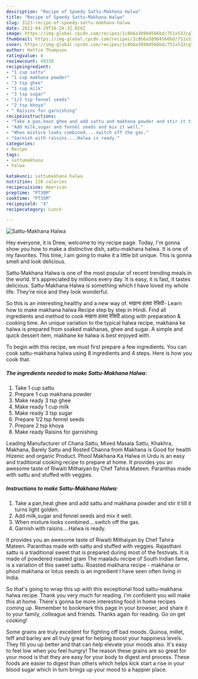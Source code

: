 ```yaml
---
description: "Recipe of Speedy Sattu-Makhana Halwa"
title: "Recipe of Speedy Sattu-Makhana Halwa"
slug: 3123-recipe-of-speedy-sattu-makhana-halwa
date: 2022-04-29T16:24:32.026Z
image: https://img-global.cpcdn.com/recipes/1c8b6a38984566bd/751x532cq70/sattu-makhana-halwa-recipe-main-photo.jpg
thumbnail: https://img-global.cpcdn.com/recipes/1c8b6a38984566bd/751x532cq70/sattu-makhana-halwa-recipe-main-photo.jpg
cover: https://img-global.cpcdn.com/recipes/1c8b6a38984566bd/751x532cq70/sattu-makhana-halwa-recipe-main-photo.jpg
author: Hettie Thompson
ratingvalue: 4
reviewcount: 49238
recipeingredient:
- "1 cup sattu"
- "1 cup makhana powder"
- "3 tsp ghee"
- "1 cup milk"
- "3 tsp sugar"
- "1/2 tsp fennel seeds"
- "2 tsp khoya"
- " Raisins for garnishing"
recipeinstructions:
- "Take a pan,heat ghee and add sattu and makhana powder and stir it till it turns light golden."
- "Add milk,sugar and fennel seeds and mix it well."
- "When mixture looks combined....switch off the gas."
- "Garnish with raisins....Halwa is ready."
categories:
- Recipe
tags:
- sattumakhana
- halwa

katakunci: sattumakhana halwa 
nutrition: 228 calories
recipecuisine: American
preptime: "PT30M"
cooktime: "PT35M"
recipeyield: "4"
recipecategory: Lunch

---
```



![Sattu-Makhana Halwa](https://img-global.cpcdn.com/recipes/1c8b6a38984566bd/751x532cq70/sattu-makhana-halwa-recipe-main-photo.jpg)

Hey everyone, it is Drew, welcome to my recipe page. Today, I'm gonna show you how to make a distinctive dish, sattu-makhana halwa. It is one of my favorites. This time, I am going to make it a little bit unique. This is gonna smell and look delicious.

Sattu-Makhana Halwa is one of the most popular of recent trending meals in the world. It's appreciated by millions every day. It is easy, it is fast, it tastes delicious. Sattu-Makhana Halwa is something which I have loved my whole life. They're nice and they look wonderful.

So this is an interesting,healthy and a new way of. मखाना हलवा रेसिपी- Learn how to make makhana halwa Recipe step by step in Hindi. Find all ingredients and method to cook मखाना हलवा रेसिपी along with preparation &amp; cooking time. An unique variation to the typical halwa recipe, makhana ke halwa is prepared from soaked makhanas, ghee and sugar. A simple and quick dessert item, makhane ke halwa is best enjoyed with.


To begin with this recipe, we must first prepare a few ingredients. You can cook sattu-makhana halwa using 8 ingredients and 4 steps. Here is how you cook that.

<!--inarticleads1-->

##### The ingredients needed to make Sattu-Makhana Halwa:

1. Take 1 cup sattu
1. Prepare 1 cup makhana powder
1. Make ready 3 tsp ghee
1. Make ready 1 cup milk
1. Make ready 3 tsp sugar
1. Prepare 1/2 tsp fennel seeds
1. Prepare 2 tsp khoya
1. Make ready  Raisins for garnishing


Leading Manufacturer of Chana Sattu, Mixed Masala Sattu, Khakhra, Makhana, Barely Sattu and Rosted Channa from Makhana is Good for health Hizenic and organic Product. Phool Makhana Ka Halwa in Urdu is an easy and traditional cooking recipe to prepare at home. It provides you an awesome taste of Riwaiti Mithaiyan by Chef Tahira Mateen. Paranthas made with sattu and stuffed with veggies. 

<!--inarticleads2-->

##### Instructions to make Sattu-Makhana Halwa:

1. Take a pan,heat ghee and add sattu and makhana powder and stir it till it turns light golden.
1. Add milk,sugar and fennel seeds and mix it well.
1. When mixture looks combined....switch off the gas.
1. Garnish with raisins....Halwa is ready.


It provides you an awesome taste of Riwaiti Mithaiyan by Chef Tahira Mateen. Paranthas made with sattu and stuffed with veggies. Rajasthani sattu is a traditional sweet that is prepared during most of the festivals. It is made of powdered roasted gram The maaladu recipe of South Indian fame, is a variation of this sweet sattu. Roasted makhana recipe - makhana or phool makhana or lotus seeds is an ingredient I have seen often living in India. 

So that's going to wrap this up with this exceptional food sattu-makhana halwa recipe. Thank you very much for reading. I'm confident you will make this at home. There's gonna be more interesting food in home recipes coming up. Remember to bookmark this page in your browser, and share it to your family, colleague and friends. Thanks again for reading. Go on get cooking!

Some grains are truly excellent for fighting off bad moods. Quinoa, millet, teff and barley are all truly great for helping boost your happiness levels. They fill you up better and that can help elevate your moods also. It's easy to feel low when you feel hungry! The reason these grains are so great for your mood is that they are easy for your body to digest and process. These foods are easier to digest than others which helps kick start a rise in your blood sugar which in turn brings up your mood to a happier place.
